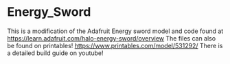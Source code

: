 # Energy_Sword
This is a modification of the Adafruit Energy sword model and code found at https://learn.adafruit.com/halo-energy-sword/overview
The files can also be found on printables! https://www.printables.com/model/531292/
There is a detailed build guide on youtube! 
